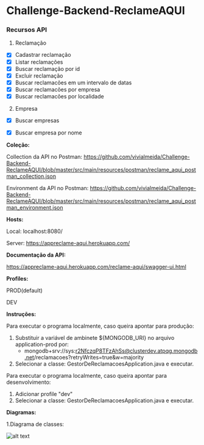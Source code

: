# Challenge-Backend-ReclameAQUI

### Recursos API
1. Reclamação
- [X] Cadastrar reclamação
- [X] Listar reclamações
- [X] Buscar reclamação por id
- [X] Excluir reclamação
- [X] Buscar reclamacões em um intervalo de datas
- [X] Buscar reclamacões por empresa
- [X] Buscar reclamacões por localidade

2. Empresa
- [X] Buscar empresas
- [X] Buscar empresa por nome



**Coleção:** 

Collection da API no Postman: https://github.com/vivialmeida/Challenge-Backend-ReclameAQUI/blob/master/src/main/resources/postman/reclame_aqui_postman_collection.json

Environment da API no Postman: https://github.com/vivialmeida/Challenge-Backend-ReclameAQUI/blob/master/src/main/resources/postman/reclame_aqui_postman_environment.json

**Hosts:**

Local: localhost:8080/

Server: https://appreclame-aqui.herokuapp.com/


**Documentação da API:**

https://appreclame-aqui.herokuapp.com/reclame-aqui/swagger-ui.html

**Profiles:**

PROD(default)

DEV

**Instruções:**

Para executar o programa localmente, caso queira apontar para produção:
1. Substituir a variável de ambinete ${MONGODB_URI} no arquivo application-prod por: 
    - mongodb+srv://sys:r2NfczqP8TFzAhSs@clusterdev.atpqg.mongodb.net/reclamacoes?retryWrites=true&w=majority
2. Selecionar a classe: GestorDeReclamacoesApplication.java e executar.

Para executar o programa localmente, caso queira apontar para desenvolvimento:
1. Adicionar profile "dev"
2. Selecionar a classe: GestorDeReclamacoesApplication.java e executar.


    
**Diagramas:**

1.Diagrama de classes: 


![alt text](https://github.com/vivialmeida/Challenge-Backend-ReclameAQUI/blob/master/src/main/resources/diagramas/diagrama_classes.png)


